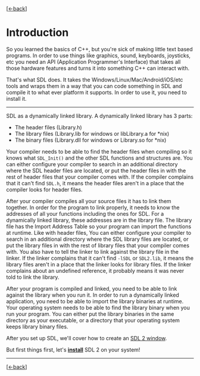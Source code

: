 [[<-back](../README.md)]

# Introduction

So you learned the basics of C++, but you're sick of making little text based programs. In order to use things like graphics, sound, keyboards, joysticks, etc you need an API (Application Programmer's Interface) that takes all those hardware features and turns it into something C++ can interact with.

That's what SDL does. It takes the Windows/Linux/Mac/Android/iOS/etc tools and wraps them in a way that you can code something in SDL and compile it to what ever platform it supports. In order to use it, you need to install it. 

------

SDL as a dynamically linked library. A dynamically linked library has 3 parts:

- The header  files (Library.h)
- The library files (Library.lib for windows or libLibrary.a for *nix)
- The binary  files (Library.dll for windows or Library.so   for *nix)

Your compiler needs to be able to find the header files when compiling so it knows what `SDL_Init()` and the other SDL functions and structures are. You can either configure your compiler to search in an additional directory where the SDL header files are located, or put the header files in with the rest of header files that your compiler comes with. If the compiler complains that it can't find `SDL.h`, it means the header files aren't in a place that the compiler  looks for header files.

After your compiler compiles all your source files it has to link them together. In order for the program to link properly, it needs to know the addresses of all your functions including the ones for SDL. For a dynamically linked library, these addresses are in the library file. The library file has the Import Address Table so your program can import the functions at runtime. Like with header files, You can either configure your compiler to search in an additional directory where the SDL library files are located, or put the library files in with the rest of library files that your compiler comes with. You also have to tell the linker to link against the library file in the linker. If the linker complains that it can't find `-lSDL` or `SDL2.lib`, it means the library files aren't in a place that the linker looks for library files. If the linker complains about an undefined reference, it probably means it was never told to link the library.

After your program is compiled and linked, you need to be able to link against the library when you run it. In order to run a dynamically linked application, you need to be able to import the library binaries at runtime. Your operating system needs to be able to find the library binary when you run your program. You can either put the library binaries in the same directory as your executable, or a directory that your operating system keeps library binary files.

After you set up SDL, we'll cover how to create an [SDL 2 window](../lesson-01/README.md).

But first things first, let's __[install](./INSTALLATION.md)__ SDL 2 on your system!

------

[[<-back](../README.md)]
